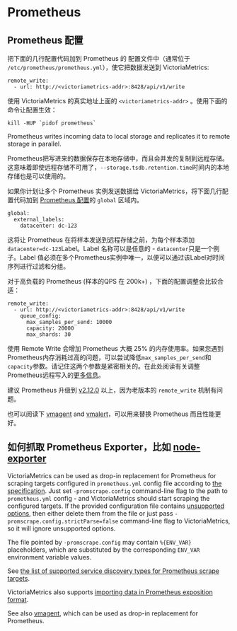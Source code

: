 # Prometheus

## Prometheus 配置 <a href="#prometheus-setup" id="prometheus-setup"></a>

把下面的几行配置代码加到 Prometheus 的 配置文件中（通常位于 `/etc/prometheus/prometheus.yml`），使它把数据发送到 VictoriaMetrics:

```
remote_write:
  - url: http://<victoriametrics-addr>:8428/api/v1/write
```

使用 VictoriaMetrics 的真实地址上面的 `<victoriametrics-addr>` 。使用下面的命令让配置生效：

```
kill -HUP `pidof prometheus`
```

Prometheus writes incoming data to local storage and replicates it to remote storage in parallel.&#x20;

Prometheus把写进来的数据保存在本地存储中，而且会并发的复制到远程存储。这意味着即使远程存储不可用了，`--storage.tsdb.retention.time`时间内的本地存储也是可以使用的。

如果你计划让多个 Prometheus 实例发送数据给 VictoriaMetrics，将下面几行配置代码加到 [Prometheus 配置](https://prometheus.io/docs/prometheus/latest/configuration/configuration/#configuration-file)的 `global` 区域内。

```
global:
  external_labels:
    datacenter: dc-123
```

这将让 Prometheus 在将样本发送到远程存储之前，为每个样本添加`datacenter=dc-123`Label。Label 名称可以是任意的 - `datacenter`只是一个例子。Label 值必须在多个Prometheus实例中唯一，以便可以通过该Label对时间序列进行过滤和分组。

对于高负载的 Prometheus (样本的QPS 在 200k+) ，下面的配置调整会比较合适：

```
remote_write:
  - url: http://<victoriametrics-addr>:8428/api/v1/write
    queue_config:
      max_samples_per_send: 10000
      capacity: 20000
      max_shards: 30
```

使用 Remote Write 会增加 Prometheus 大概 25% 的内存使用率。如果您遇到Prometheus内存消耗过高的问题，可以尝试降低`max_samples_per_send`和`capacity`参数。请记住这两个参数是紧密相关的。在此处阅读有关调整Prometheus远程写入的[更多信息](https://prometheus.io/docs/practices/remote\_write)。

建议 Prometheus 升级到 [v2.12.0](https://github.com/prometheus/prometheus/releases) 以上，因为老版本的 `remote_write` 机制有问题。

也可以阅读下 [vmagent](https://docs.victoriametrics.com/vmagent.html) and [vmalert](https://docs.victoriametrics.com/vmalert.html)，可以用来替换 Prometheus 而且性能更好。

## 如何抓取 Prometheus Exporter，比如 [node-exporter](https://github.com/prometheus/node\_exporter) <a href="#how-to-scrape-prometheus-exporters-such-as-node-exporter" id="how-to-scrape-prometheus-exporters-such-as-node-exporter"></a>

VictoriaMetrics can be used as drop-in replacement for Prometheus for scraping targets configured in `prometheus.yml` config file according to [the specification](https://prometheus.io/docs/prometheus/latest/configuration/configuration/#configuration-file). Just set `-promscrape.config` command-line flag to the path to `prometheus.yml` config - and VictoriaMetrics should start scraping the configured targets. If the provided configuration file contains [unsupported options](https://docs.victoriametrics.com/vmagent.html#unsupported-prometheus-config-sections), then either delete them from the file or just pass `-promscrape.config.strictParse=false` command-line flag to VictoriaMetrics, so it will ignore unsupported options.

The file pointed by `-promscrape.config` may contain `%{ENV_VAR}` placeholders, which are substituted by the corresponding `ENV_VAR` environment variable values.

See [the list of supported service discovery types for Prometheus scrape targets](https://docs.victoriametrics.com/sd\_configs.html).

VictoriaMetrics also supports [importing data in Prometheus exposition format](https://docs.victoriametrics.com/Single-server-VictoriaMetrics.html#how-to-import-data-in-prometheus-exposition-format).

See also [vmagent](https://docs.victoriametrics.com/vmagent.html), which can be used as drop-in replacement for Prometheus.
